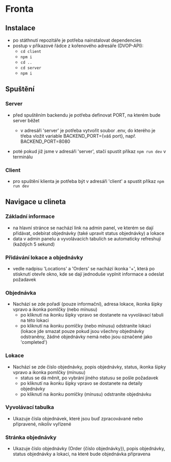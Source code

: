 # Fronta
## Instalace
- po státhnutí repozitáře je potřeba nainstalovat dependencies
- postup v příkazové řádce z kořenového adresáře (DVOP-API):
    - `cd client`
    - `npm i`
    - `cd ..`
    - `cd server`
    - `npm i`

## Spuštění
### Server
- před spuštěním backendu je potřeba definovat PORT, na kterém bude server běžet
    - v adresáři 'server' je potřeba vytvořit soubor .env, do kterého je třeba vložit variable BACKEND_PORT={váš port}, např. BACKEND_PORT=8080

- poté pokud již jsme v adresáři 'server', stačí spustit příkaz `npm run dev` v terminálu

### Client
- pro spuštění klienta je potřeba být v adresáři 'client' a spustit příkaz `npm run dev`

## Navigace u clineta
### Základní informace
- na hlavní stránce se nachází link na admin panel, ve kterém se dají přidávat, odebírat objednávky (také upravit status objednávky) a lokace
- data v admin panelu a vyvolávacích tabulích se automaticky refreshují (každých 5 sekund)
### Přidávání lokace a objednávky
- vedle nadpisu 'Locations' a 'Orders' se nachází ikonka '+', která po stisknutí otevře okno, kde se dají jednoduše vyplnit informace a odeslat požadavek
### Objednávka
- Nachází se zde pořadí (pouze informační), adresa lokace, ikonka šipky vpravo a ikonka pomlčky (nebo mínusu)
    - po kliknutí na ikonku šipky vpravo se dostanete na vyvolávací tabuli na této lokaci
    - po kliknutí na ikonku pomlčky (nebo mínusu) odstraníte lokaci (lokace jde smazat pouze pokud jsou všechny objednávky odstraněny, žádné objednávky nemá nebo jsou označené jako 'completed')
### Lokace
- Nachází se zde číslo objednávky, popis objednávky, status, ikonka šipky vpravo a ikonka pomlčky (mínusu)
    - status se dá měnit, po vybrání jiného statusu se pošle požadavek
    - po kliknutí na ikonku šipky vpravo se dostanete na detaily objednávky
    - po kliknutí na ikonku pomlčky (mínusu) odstraníte objednávku
### Vyvolávací tabulka
- Ukazuje čísla objednávek, které jsou buď zpracovávané nebo připravené, nikoliv vyřízené
### Stránka objednávky
- Ukazuje číslo objednávky (Order {číslo objednávky}), popis objednávky, status objednávky a lokaci, na které bude objednávka připravena
